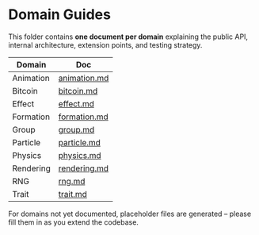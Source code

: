 # Domain Guides

This folder contains **one document per domain** explaining the public API, internal architecture, extension points, and testing strategy.

| Domain | Doc |
|--------|-----|
| Animation | [animation.md](./animation.md) |
| Bitcoin | [bitcoin.md](./bitcoin.md) |
| Effect | [effect.md](./effect.md) |
| Formation | [formation.md](./formation.md) |
| Group | [group.md](./group.md) |
| Particle | [particle.md](./particle.md) |
| Physics | [physics.md](./physics.md) |
| Rendering | [rendering.md](./rendering.md) |
| RNG | [rng.md](./rng.md) |
| Trait | [trait.md](./trait.md) |

For domains not yet documented, placeholder files are generated – please fill them in as you extend the codebase.